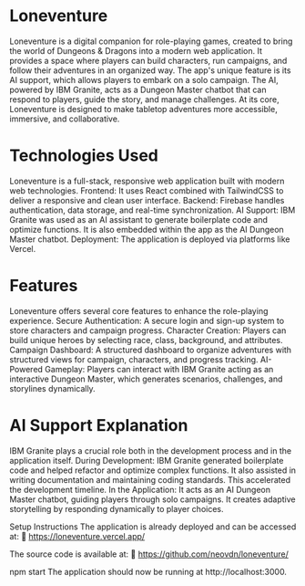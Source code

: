 # Loneventure
Loneventure is a digital companion for role-playing games, created to bring the world of Dungeons & Dragons into a modern web application. It provides a space where players can build characters, run campaigns, and follow their adventures in an organized way.
The app's unique feature is its AI support, which allows players to embark on a solo campaign. The AI, powered by 
IBM Granite, acts as a Dungeon Master chatbot that can respond to players, guide the story, and manage challenges. At its core, Loneventure is designed to make tabletop adventures more accessible, immersive, and collaborative.

# Technologies Used
Loneventure is a full-stack, responsive web application built with modern web technologies.
Frontend: It uses React combined with TailwindCSS to deliver a responsive and clean user interface.
Backend: Firebase handles authentication, data storage, and real-time synchronization.
AI Support: IBM Granite was used as an AI assistant to generate boilerplate code and optimize functions. It is also embedded within the app as the 
AI Dungeon Master chatbot.
Deployment: The application is deployed via platforms like Vercel.

# Features
Loneventure offers several core features to enhance the role-playing experience.
Secure Authentication: A secure login and sign-up system to store characters and campaign progress.
Character Creation: Players can build unique heroes by selecting race, class, background, and attributes.
Campaign Dashboard: A structured dashboard to organize adventures with structured views for campaign, characters, and progress tracking.
AI-Powered Gameplay: Players can interact with IBM Granite acting as an interactive Dungeon Master, which generates scenarios, challenges, and storylines dynamically.

# AI Support Explanation
IBM Granite plays a crucial role both in the development process and in the application itself.
During Development: IBM Granite generated boilerplate code and helped refactor and optimize complex functions. It also assisted in writing documentation and maintaining coding standards. This accelerated the development timeline.
In the Application: It acts as an AI Dungeon Master chatbot, guiding players through solo campaigns. It creates adaptive storytelling by responding dynamically to player choices.

Setup Instructions
The application is already deployed and can be accessed at:
🔗 https://loneventure.vercel.app/ 

The source code is available at:
🔗 https://github.com/neovdn/loneventure/

npm start
The application should now be running at http://localhost:3000.
